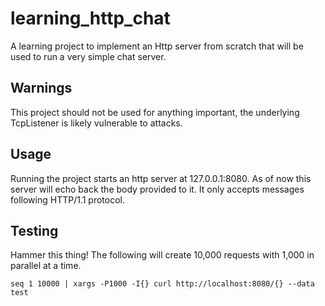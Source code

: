 # learning_http_chat

A learning project to implement an Http server from scratch
that will be used to run a very simple chat server.

## Warnings

This project should not be used for anything important, the underlying
TcpListener is likely vulnerable to attacks.

## Usage

Running the project starts an http server at 127.0.0.1:8080. As of now
this server will echo back the body provided to it. It only accepts
messages following HTTP/1.1 protocol.

## Testing

Hammer this thing! The following will create 10,000 requests with 1,000
in parallel at a time.

```
seq 1 10000 | xargs -P1000 -I{} curl http://localhost:8080/{} --data test
```
